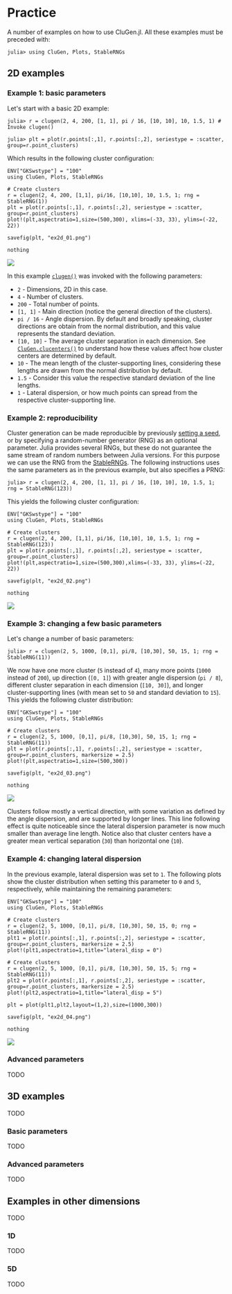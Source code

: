 # Practice

A number of examples on how to use CluGen.jl. All these examples must be
preceded with:

```julia-repl
julia> using CluGen, Plots, StableRNGs
```

## 2D examples

### Example 1: basic parameters

Let's start with a basic 2D example:

```julia-repl
julia> r = clugen(2, 4, 200, [1, 1], pi / 16, [10, 10], 10, 1.5, 1) # Invoke clugen()

julia> plt = plot(r.points[:,1], r.points[:,2], seriestype = :scatter, group=r.point_clusters)
```

Which results in the following cluster configuration:

```@eval
ENV["GKSwstype"] = "100"
using CluGen, Plots, StableRNGs

# Create clusters
r = clugen(2, 4, 200, [1,1], pi/16, [10,10], 10, 1.5, 1; rng = StableRNG(1))
plt = plot(r.points[:,1], r.points[:,2], seriestype = :scatter, group=r.point_clusters)
plot!(plt,aspectratio=1,size=(500,300), xlims=(-33, 33), ylims=(-22, 22))

savefig(plt, "ex2d_01.png")

nothing
```

![](ex2d_01.png)

In this example [`clugen()`](@ref) was invoked with the following parameters:

* `2` - Dimensions, 2D in this case.
* `4` - Number of clusters.
* `200` - Total number of points.
* `[1, 1]` - Main direction (notice the general direction of the clusters).
* `pi / 16` - Angle dispersion. By default and broadly speaking, cluster
  directions are obtain from the normal distribution, and this value represents
  the standard deviation.
* `[10, 10]` - The average cluster separation in each dimension. See
  [`CluGen.clucenters()`](@ref) to understand how these values affect how
  cluster centers are determined by default.
* `10` - The mean length of the cluster-supporting lines, considering these
  lengths are drawn from the normal distribution by default.
* `1.5` - Consider this value the respective standard deviation of the line
  lengths.
* `1` - Lateral dispersion, or how much points can spread from the respective
  cluster-supporting line.


### Example 2: reproducibility

Cluster generation can be made reproducible by previously [setting a
seed](https://docs.julialang.org/en/v1/stdlib/Random/#Random.seed!), or by
specifying a random-number generator (RNG) as an optional parameter. Julia
provides several RNGs, but these do not guarantee the same stream of random
numbers between Julia versions. For this purpose we can use the RNG from the
[StableRNGs](https://github.com/JuliaRandom/StableRNGs.jl). The following
instructions uses the same parameters as in the previous example, but also
specifies a PRNG:

```julia-repl
julia> r = clugen(2, 4, 200, [1, 1], pi / 16, [10, 10], 10, 1.5, 1; rng = StableRNG(123))
```

This yields the following cluster configuration:

```@eval
ENV["GKSwstype"] = "100"
using CluGen, Plots, StableRNGs

# Create clusters
r = clugen(2, 4, 200, [1,1], pi/16, [10,10], 10, 1.5, 1; rng = StableRNG(123))
plt = plot(r.points[:,1], r.points[:,2], seriestype = :scatter, group=r.point_clusters)
plot!(plt,aspectratio=1,size=(500,300),xlims=(-33, 33), ylims=(-22, 22))

savefig(plt, "ex2d_02.png")

nothing
```

![](ex2d_02.png)

### Example 3: changing a few basic parameters

Let's change a number of basic parameters:

```julia-repl
julia> r = clugen(2, 5, 1000, [0,1], pi/8, [10,30], 50, 15, 1; rng = StableRNG(11))
```

We now have one more cluster (`5` instead of `4`), many more points (`1000`
instead of `200`), up direction (`[0, 1]`) with greater angle dispersion
(`pi / 8`), different cluster separation in each dimension (`[10, 30]`), and
longer cluster-supporting lines (with mean set to `50` and standard deviation to
`15`). This yields the following cluster distribution:

```@eval
ENV["GKSwstype"] = "100"
using CluGen, Plots, StableRNGs

# Create clusters
r = clugen(2, 5, 1000, [0,1], pi/8, [10,30], 50, 15, 1; rng = StableRNG(11))
plt = plot(r.points[:,1], r.points[:,2], seriestype = :scatter, group=r.point_clusters, markersize = 2.5)
plot!(plt,aspectratio=1,size=(500,300))

savefig(plt, "ex2d_03.png")

nothing
```

![](ex2d_03.png)

Clusters follow mostly a vertical direction, with some variation as defined by
the angle dispersion, and are supported by longer lines. This line following
effect is quite noticeable since the lateral dispersion parameter is now much
smaller than average line length. Notice also that cluster centers have a
greater mean vertical separation (`30`) than horizontal one (`10`).

### Example 4: changing lateral dispersion

In the previous example, lateral dispersion was set to `1`. The following plots
show the cluster distribution when setting this parameter to `0` and `5`,
respectively, while maintaining the remaining parameters:

```@eval
ENV["GKSwstype"] = "100"
using CluGen, Plots, StableRNGs

# Create clusters
r = clugen(2, 5, 1000, [0,1], pi/8, [10,30], 50, 15, 0; rng = StableRNG(11))
plt1 = plot(r.points[:,1], r.points[:,2], seriestype = :scatter, group=r.point_clusters, markersize = 2.5)
plot!(plt1,aspectratio=1,title="lateral_disp = 0")

# Create clusters
r = clugen(2, 5, 1000, [0,1], pi/8, [10,30], 50, 15, 5; rng = StableRNG(11))
plt2 = plot(r.points[:,1], r.points[:,2], seriestype = :scatter, group=r.point_clusters, markersize = 2.5)
plot!(plt2,aspectratio=1,title="lateral_disp = 5")

plt = plot(plt1,plt2,layout=(1,2),size=(1000,300))

savefig(plt, "ex2d_04.png")

nothing
```

![](ex2d_04.png)

### Advanced parameters

TODO

## 3D examples

TODO

### Basic parameters

TODO

### Advanced parameters

TODO

## Examples in other dimensions

TODO

### 1D

TODO

### 5D

TODO
